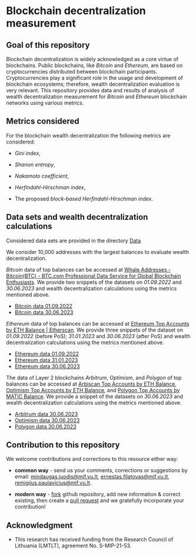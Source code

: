 # Blockchain decentralization measurement

## Goal of this repository

Blockchain decentralization is widely acknowledged as a core virtue of blockchains. Public blockchains, like *Bitcoin* and *Ethereum*, are based on cryptocurrencies distributed between blockchain participants. Cryptocurrencies play a significant role in the usage and development of blockchain ecosystems; therefore, wealth decentralization evaluation is very relevant. This repository provides data and results of analysis of wealth decentralization measurement for *Bitcoin* and *Ethereum* blockchain networks using various metrics.

## Metrics considered

For the blockchain wealth decentralization the following metrics are considered:

- *Gini index,*
  
- *Shanon entropy*,
  
- *Nakamoto coefficient*,
  
- *Herfindahl-Hirschman index*,
  
- The proposed *block-based Herfindahl-Hirschman index*.
  

## Data sets and wealth decentralization calculations
Considered data sets are provided in the directory [Data](Data/)

We consider 10,000 addresses with the largest balances to evaluate wealth decentralization.

*Bitcoin* data of top balances can be accessed at [Whale Addresses - Bitcoin(BTC) - BTC.com Professional Data Service for Global Blockchain Enthusiasts](https://explorer.btc.com/btc/top-address). We provide two snippets of the datasets on *01.09.2022* and *30.06.2023* and wealth decentralization calculations using the metrics mentioned above.

- [Bitcoin data 01.09.2022](Data/BTC-Top10000-balances-01.09.2022.xlsx)
- [Bitcoin data 30.06.2023](Data/BTC-Top10000-balances-30.06.2023.xlsx)

*Ethereum* data of top balances can be accessed at [Ethereum Top Accounts by ETH Balance | Etherscan](https://etherscan.io/accounts). We provide three snippets of the dataset on *01.09.2022* (before PoS); *31.01.2023* and *30.06.2023* (after PoS) and wealth decentralization calculations using the metrics mentioned above.

- [Ethereum data 01.09.2022](Data/ETH-PoW-Top10000-balances-01.09.2022.xlsx)
- [Ethereum data 31.01.2023](Data/ETH-PoS-Top10000-balances-31.01.2023.xlsx)
- [Ethereum data 30.06.2023](Data/ETH-PoS-Top10000-balances-30.06.2023.xlsx)

The data of Layer 2 blockchains *Arbitrum*, *Optimism*, and *Polygon*  of top balances can be accessed at [Arbiscan Top Accounts by ETH Balance](https://arbiscan.io/accounts), [Optimism Top Accounts by ETH Balance](https://optimistic.etherscan.io/accounts), and [Polygon Top Accounts by MATIC Balance](https://polygonscan.com/accounts). We provide a snippet of the datasets on *30.06.2023* and wealth decentralization calculations using the metrics mentioned above.

- [Arbitrum data 30.06.2023](Data/Arbitrum-Top10000-balances-30.06.2023.xlsx)
- [Optimism data 30.06.2023](Data/Optimism-Top10000-balances-30.06.2023.xlsx)
- [Polygon data 30.06.2023](Data/Matic-Top10000-balances-30.06.2023.xlsx)
## Contribution to this repository

We welcome contributions and corrections to this resource either way:

- **common way** - send us your comments, corrections or suggestions by email: [mindaugas.juodis@mif.vu.lt](mailto:mindaugas.juodis@mif.vu.lt), [ernestas.filatovas@mif.vu.lt](mailto:ernestas.filatovas@mif.vu.lt), [remigijus.paulavicius@mif.vu.lt](mailto:remigijus.paulavicius@mif.vu.lt).
  
- **modern way** - [fork](https://help.github.com/articles/fork-a-repo/) github repository, add new information & correct existing, then create a [pull request](https://help.github.com/articles/creating-a-pull-request-from-a-fork/) and we gratefully incorporate your contribution!
  

## Acknowledgment

- This research has received funding from the Research Council of Lithuania (LMTLT), agreement No. S-MIP-21-53.
